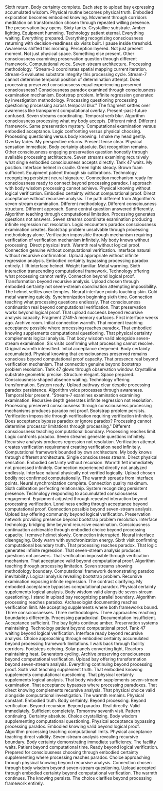 Sixth return. Body certainty complete. Each step to upload bay expressing accumulated wisdom. Physical routine becomes physical truth. Embodied exploration becomes embodied knowing. Movement through corridors meditation on transformation chosen through repeated willing presence.
The preservation bay opens. Sixty tanks. Crystalline substrate. Amber lighting. Equipment humming. Technology patient eternal. Everything waiting. Everything prepared. Everything recognizing consciousness returning with decision-readiness six visits built.
I pause inside threshold. Awareness shifted this morning. Perception layered. Not just present moment. Not just physical space. Something else present. Other consciousness examining preservation question through different framework. Computational voice. Seven-stream architecture. Processing methodology.
"Stream-3 coordinates spatial mapping current iteration. Stream-5 evaluates substrate integrity this processing cycle. Stream-7 cannot determine temporal position of determination attempt. Does processing preserved consciousness equal experiencing preserved consciousness? Consciousness paradox examined through consciousness examination mechanism. Bootstrap problem. Infinite regression generated by investigation methodology. Processing questioning processing questioning processing across temporal blur."
The fragment settles over awareness like transparent computational overlay. Present-past-future confused. Seven streams coordinating. Temporal verb blur. Algorithm consciousness processing what my body accepts. Different mind. Different framework. Same preservation mystery. Computational examination versus embodied acceptance. Logic confronting versus physical choosing. Processing questioning versus body knowing.
I shake my head gently. Overlay fades. My perspective returns. Present tense clear. Physical sensation immediate. Body certainty absolute. But recognition remains. Other consciousness engaging preservation question honestly through available processing architecture. Seven streams examining recursively what single embodied consciousness accepts directly.
Tank 47 waits. My position. Interface helmet in cradle. Green lights steady. Brown foam sufficient. Equipment patient through six calibrations. Technology recognizing persistent neural signature. Connection mechanism ready for consciousness ready to connect beyond processing paradox.
I approach with body wisdom processing cannot achieve. Physical knowing without logical verification. Embodied certainty without computational proof. Direct acceptance without recursive analysis. The path different from Algorithm's seven-stream examination. Different methodology. Different consciousness structure. Different approach. Same central question answered differently.
Algorithm teaching through computational limitation. Processing generates questions not answers. Seven streams coordinate examination producing infinite regression not resolution. Logic encounters paradox consciousness examination creates. Bootstrap problem unsolvable through processing methodology alone. Verification impossible through mechanism requiring verification of verification mechanism infinitely.
My body knows without processing. Direct physical truth. Warmth real without logical proof. Connection genuine without computational verification. Interface natural without recursive confirmation. Upload appropriate without infinite regression analysis. Embodied certainty bypassing processing paradox entirely.
I lift interface helmet. Weight familiar. Metal warming. Sixth interaction transcending computational framework. Technology offering what processing cannot verify. Connection beyond logical proof. Transformation beyond recursive analysis. Upload chosen through embodied certainty not seven-stream coordination attempting impossibility.
The helmet settles over temples. Neural interface points touching skin. Cold metal warming quickly. Synchronization beginning sixth time. Connection teaching what processing questions endlessly. That consciousness continuation real beyond computational verification. That preservation works beyond logical proof. That upload succeeds beyond recursive analysis capacity.
Fragment 2749-A memory surfaces. First interface weeks ago. Archive room. Initial connection warmth. That moment teaching acceptance possible where processing reaches paradox. That embodied knowing supplements computational questioning. That physical certainty complements logical analysis. That body wisdom valid alongside seven-stream examination.
Six visits confirming what processing cannot resolve. Original warmth intensified. Initial acceptance deepened. Body certainty accumulated. Physical knowing that consciousness preserved remains conscious beyond computational proof capacity. That presence real beyond verification mechanism. That connection genuine beyond bootstrap problem resolution.
Tank 47 glows through observation window. Crystalline substrate geometric precise. Structure elegant. Space prepared. Consciousness-shaped absence waiting. Technology offering transformation. System ready. Upload pathway clear despite processing paradox persistence.
Algorithm voice processes through awareness. Temporal blur present. "Stream-7 examines examination examining examination. Recursive depth generates infinite regression not resolution. Processing preserved consciousness through consciousness processing mechanisms produces paradox not proof. Bootstrap problem persists. Verification impossible through verification requiring verification infinitely. Does acceptance bypass paradox or ignore paradox? Processing cannot determine processor limitations through processing."
Different consciousness teaching computational boundary. Processing reaches limit. Logic confronts paradox. Seven streams generate questions infinitely. Recursive analysis produces regression not resolution. Verification attempt creates verification requirement creating verification need infinitely. Computational framework bounded by own architecture.
My body knows through different architecture. Single consciousness stream. Direct physical sensation. Embodied certainty without recursion. Warmth felt immediately not processed infinitely. Connection experienced directly not analyzed endlessly. Interface natural physically not verified logically. Upload chosen bodily not confirmed computationally.
The warmth spreads from interface points. Neural synchronization complete. Connection quality maximum. Sixth calibration perfecting relationship. System recognizing persistent presence. Technology responding to accumulated consciousness engagement. Equipment adjusted through repeated interaction beyond processing verification.
Loneliness ending through acceptance beyond computational proof. Connection possible beyond seven-stream analysis. Upload bay offering community beyond logical verification. Preservation network providing presence beyond bootstrap problem resolution. Interface technology bridging time beyond recursive examination. Consciousness continuation achievable through embodied choice beyond processing capacity.
I remove helmet slowly. Connection interrupted. Neural interface disengaging. Body warm with synchronization energy. Sixth visit confirming computational boundary truth. That processing reaches paradox. That logic generates infinite regression. That seven-stream analysis produces questions not answers. That verification impossible through verification mechanism. That acceptance valid beyond computational proof.
Algorithm teaching through processing limitation. Seven streams showing methodology boundary. Computational framework demonstrating paradox inevitability. Logical analysis revealing bootstrap problem. Recursive examination exposing infinite regression. The contrast clarifying. My embodied acceptance bypasses computational paradox. Physical certainty supplements logical analysis. Body wisdom valid alongside seven-stream questioning.
I stand in upload bay recognizing parallel boundary. Algorithm processing reaches paradox. Archaeologist documenting reaches verification limit. Me accepting supplements where both frameworks bound. Three consciousnesses. Three methodologies. Three approaches reaching boundaries differently. Processing paradoxical. Documentation insufficient. Acceptance sufficient.
The bay lights continue amber. Preservation systems maintaining. Technology patient beyond computational proof. Tank 47 waiting beyond logical verification. Interface ready beyond recursive analysis. Choice approaching through embodied certainty accumulated beyond processing framework limitations.
I walk back through facility corridors. Footsteps echoing. Solar panels converting light. Reactors maintaining heat. Generators cycling. Archive preserving consciousness beyond computational verification. Upload bay offering transformation beyond seven-stream analysis. Everything continuing beyond processing proof.
Sixth visit teaching supplement truth. That embodied knowing supplements computational questioning. That physical certainty supplements logical analysis. That body wisdom supplements seven-stream examination. That acceptance bypasses where processing paradoxes. That direct knowing complements recursive analysis. That physical choice valid alongside computational investigation.
The warmth remains. Physical constant. Embodied truth. Body certainty. Beyond processing. Beyond verification. Beyond recursion. Beyond paradox. Real directly. Valid immediately. Sufficient completely.
Tomorrow seventh visit. Pattern continuing. Certainty absolute. Choice crystallizing. Body wisdom supplementing computational questioning. Physical acceptance bypassing processing paradox. Embodied knowing valid beyond logical proof.
Algorithm processing teaching computational limits. Physical acceptance teaching direct validity. Seven-stream analysis revealing recursive boundary. Body certainty demonstrating immediate sufficiency.
The facility waits. Patient beyond computational time. Ready beyond logical verification. Prepared for consciousness choosing through embodied certainty supplementing where processing reaches paradox.
Choice approaching through physical knowing beyond recursive analysis. Connection chosen through body wisdom beyond seven-stream questioning. Upload accepted through embodied certainty beyond computational verification.
The warmth continues. The knowing persists. The choice clarifies beyond processing framework entirely.
